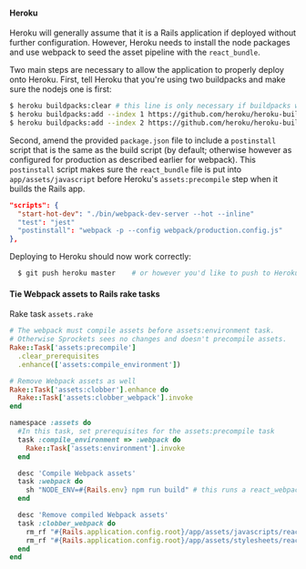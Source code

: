 #### Heroku
Heroku will generally assume that it is a Rails application if deployed without further configuration. However, Heroku needs to install the
node packages and use webpack to seed the asset pipeline with the `react_bundle`.

Two main steps are necessary to allow the application to properly deploy onto Heroku. First, tell Heroku that you're using two buildpacks and make sure
the nodejs one is first:

```bash
$ heroku buildpacks:clear # this line is only necessary if buildpacks were previously specified
$ heroku buildpacks:add --index 1 https://github.com/heroku/heroku-buildpack-nodejs
$ heroku buildpacks:add --index 2 https://github.com/heroku/heroku-buildpack-ruby
```

Second, amend the provided `package.json` file to include a `postinstall` script that is the same as the build script (by default; otherwise
however as configured for production as described earlier for webpack). This `postinstall` script makes sure the `react_bundle` file is put
into `app/assets/javascript` before Heroku's `assets:precompile` step when it builds the Rails app.

```json
"scripts": {
  "start-hot-dev": "./bin/webpack-dev-server --hot --inline"
  "test": "jest"
  "postinstall": "webpack -p --config webpack/production.config.js"
},
```

Deploying to Heroku should now work correctly:

```bash
  $ git push heroku master    # or however you'd like to push to Heroku
```

#### Tie Webpack assets to Rails rake tasks

Rake task `assets.rake`
```ruby
# The webpack must compile assets before assets:environment task.
# Otherwise Sprockets sees no changes and doesn't precompile assets.
Rake::Task['assets:precompile']
  .clear_prerequisites
  .enhance(['assets:compile_environment'])

# Remove Webpack assets as well
Rake::Task['assets:clobber'].enhance do
  Rake::Task['assets:clobber_webpack'].invoke
end

namespace :assets do
  #In this task, set prerequisites for the assets:precompile task
  task :compile_environment => :webpack do
    Rake::Task['assets:environment'].invoke
  end

  desc 'Compile Webpack assets'
  task :webpack do
    sh "NODE_ENV=#{Rails.env} npm run build" # this runs a react_webpack_rails script
  end

  desc 'Remove compiled Webpack assets'
  task :clobber_webpack do
    rm_rf "#{Rails.application.config.root}/app/assets/javascripts/react_bundle.js"
    rm_rf "#{Rails.application.config.root}/app/assets/stylesheets/react_bundle.css"
  end
end
```
